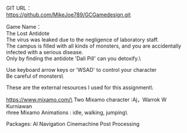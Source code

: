GIT URL：\
https://github.com/MikeJoe789/GCGamedesign.git

Game Name：\
The Lost Antidote\
The virus was leaked due to the negligence of laboratory staff. \
The campus is filled with all kinds of monsters, and you are accidentally infected with a serious disease. \
Only by finding the antidote 'Dali Pill' can you detoxify.\

Use keyboard arrow keys or 'WSAD' to control your character\
Be careful of monsters\


These are the external resources I used for this assignment\


https://www.mixamo.com/\
Two Mixamo character :Aj，Warrok W Kurniawan\
rhree Mixamo Animations : idle, walking, jumping\

Packages:
AI Navigation
Cinemachine
Post Processing


